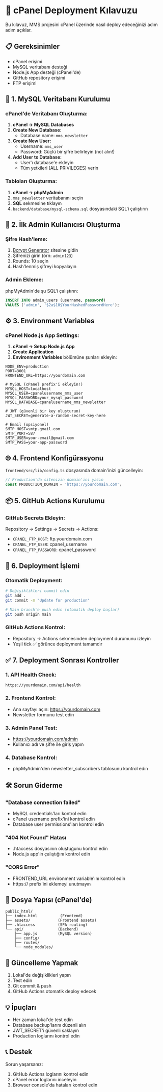 # 🚀 cPanel Deployment Kılavuzu

Bu kılavuz, MMS projesini cPanel üzerinde nasıl deploy edeceğinizi adım adım açıklar.

## 📋 Gereksinimler

- cPanel erişimi
- MySQL veritabanı desteği  
- Node.js App desteği (cPanel'de)
- GitHub repository erişimi
- FTP erişimi

## 🔧 1. MySQL Veritabanı Kurulumu

### cPanel'de Veritabanı Oluşturma:

1. **cPanel → MySQL Databases**
2. **Create New Database:**
   - Database name: `mms_newsletter`
3. **Create New User:**
   - Username: `mms_user`
   - Password: Güçlü bir şifre belirleyin (not alın!)
4. **Add User to Database:**
   - User'ı database'e ekleyin
   - Tüm yetkileri (ALL PRIVILEGES) verin

### Tabloları Oluşturma:

1. **cPanel → phpMyAdmin**
2. `mms_newsletter` veritabanını seçin
3. **SQL** sekmesine tıklayın
4. `backend/database/mysql-schema.sql` dosyasındaki SQL'i çalıştırın

## 🔐 2. İlk Admin Kullanıcısı Oluşturma

### Şifre Hash'leme:
1. [Bcrypt Generator](https://bcrypt-generator.com/) sitesine gidin
2. Şifrenizi girin (örn: `admin123`)
3. Rounds: 10 seçin
4. Hash'lenmiş şifreyi kopyalayın

### Admin Ekleme:
phpMyAdmin'de şu SQL'i çalıştırın:

```sql
INSERT INTO admin_users (username, password) 
VALUES ('admin', '$2a$10$YourHashedPasswordHere');
```

## ⚙️ 3. Environment Variables

### cPanel Node.js App Settings:

1. **cPanel → Setup Node.js App**
2. **Create Application**
3. **Environment Variables** bölümüne şunları ekleyin:

```
NODE_ENV=production
PORT=3001
FRONTEND_URL=https://yourdomain.com

# MySQL (cPanel prefix'i ekleyin!)
MYSQL_HOST=localhost
MYSQL_USER=cpanelusername_mms_user
MYSQL_PASSWORD=your_mysql_password
MYSQL_DATABASE=cpanelusername_mms_newsletter

# JWT (güvenli bir key oluşturun)
JWT_SECRET=generate-a-random-secret-key-here

# Email (opsiyonel)
SMTP_HOST=smtp.gmail.com
SMTP_PORT=587
SMTP_USER=your-email@gmail.com
SMTP_PASS=your-app-password
```

## 🌐 4. Frontend Konfigürasyonu

`frontend/src/lib/config.ts` dosyasında domain'inizi güncelleyin:

```typescript
// Production'da sitenizin domain'ini yazın
const PRODUCTION_DOMAIN = 'https://yourdomain.com';
```

## 📦 5. GitHub Actions Kurulumu

### GitHub Secrets Ekleyin:
Repository → Settings → Secrets → Actions:

- `CPANEL_FTP_HOST`: ftp.yourdomain.com
- `CPANEL_FTP_USER`: cpanel_username
- `CPANEL_FTP_PASSWORD`: cpanel_password

## 🚀 6. Deployment İşlemi

### Otomatik Deployment:
```bash
# Değişiklikleri commit edin
git add .
git commit -m "Update for production"

# Main branch'e push edin (otomatik deploy başlar)
git push origin main
```

### GitHub Actions Kontrol:
- Repository → Actions sekmesinden deployment durumunu izleyin
- Yeşil tick ✅ görünce deployment tamamdır

## ✅ 7. Deployment Sonrası Kontroller

### 1. API Health Check:
```
https://yourdomain.com/api/health
```

### 2. Frontend Kontrol:
- Ana sayfayı açın: https://yourdomain.com
- Newsletter formunu test edin

### 3. Admin Panel Test:
- https://yourdomain.com/admin
- Kullanıcı adı ve şifre ile giriş yapın

### 4. Database Kontrol:
- phpMyAdmin'den newsletter_subscribers tablosunu kontrol edin

## 🛠️ Sorun Giderme

### "Database connection failed"
- MySQL credentials'ları kontrol edin
- cPanel username prefix'ini kontrol edin
- Database user permissions'ları kontrol edin

### "404 Not Found" Hatası
- .htaccess dosyasının oluştuğunu kontrol edin
- Node.js app'in çalıştığını kontrol edin

### "CORS Error"
- FRONTEND_URL environment variable'ını kontrol edin
- https:// prefix'ini eklemeyi unutmayın

## 📁 Dosya Yapısı (cPanel'de)

```
public_html/
├── index.html          (Frontend)
├── assets/            (Frontend assets)
├── .htaccess          (SPA routing)
└── api/               (Backend)
    ├── app.js         (MySQL version)
    ├── config/
    ├── routes/
    └── node_modules/
```

## 🔄 Güncelleme Yapmak

1. Lokal'de değişiklikleri yapın
2. Test edin
3. Git commit & push
4. GitHub Actions otomatik deploy edecek

## 💡 İpuçları

- Her zaman lokal'de test edin
- Database backup'larını düzenli alın
- JWT_SECRET'i güvenli saklayın
- Production loglarını kontrol edin

## 📞 Destek

Sorun yaşarsanız:
1. GitHub Actions loglarını kontrol edin
2. cPanel error loglarını inceleyin
3. Browser console'da hataları kontrol edin 